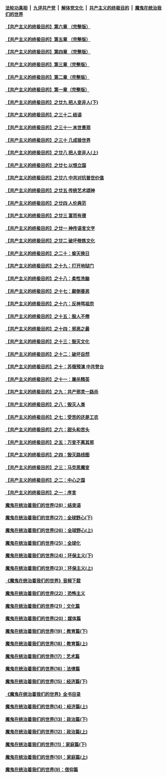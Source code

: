####  [法轮功真相](../../../../basic/blob/master/README.md?t=11082001) &nbsp;|&nbsp; [九评共产党](../../../../9ping.md/blob/master/README.md?t=11082001) &nbsp;|&nbsp; [解体党文化](../../../../jtdwh.md/blob/master/README.md?t=11082001)  &nbsp;|&nbsp; [共产主义的终极目的](../../../../gczydzjmd.md/blob/master/README.md?t=11082001) &nbsp;|&nbsp; [魔鬼在统治我们的世界](../../../../mgztzwmdsj.md/blob/master/README.md?t=11082001) 

#### [【共产主义的终极目的】第六章 （完整版）](../pages/nsc422/n11428913.md?t=11082001) 

#### [【共产主义的终极目的】第五章 （完整版）](../pages/nsc422/n11428912.md?t=11082001) 

#### [【共产主义的终极目的】第四章 （完整版）](../pages/nsc422/n11428907.md?t=11082001) 

#### [【共产主义的终极目的】第三章（完整版）](../pages/nsc422/n11428848.md?t=11082001) 

#### [【共产主义的终极目的】第二章（完整版）](../pages/nsc422/n11428831.md?t=11082001) 

#### [【共产主义的终极目的】第一章（完整版）](../pages/nsc422/n11417651.md?t=11082001) 

#### [【共产主义的终极目的】之廿九 把人变非人(下)](../pages/nsc422/n11344140.md?t=11082001) 

#### [【共产主义的终极目的】之三十二 结语](../pages/nsc422/n11360535.md?t=11082001) 

#### [【共产主义的终极目的】之三十一 末世景观](../pages/nsc422/n11351129.md?t=11082001) 

#### [【共产主义的终极目的】之三十 几成狼世界](../pages/nsc422/n11348280.md?t=11082001) 

#### [【共产主义的终极目的】之廿八 把人变非人(上)](../pages/nsc422/n11340492.md?t=11082001) 

#### [【共产主义的终极目的】之廿七 以恨立国](../pages/nsc422/n11336944.md?t=11082001) 

#### [【共产主义的终极目的】之廿六 中共对抗普世价值](../pages/nsc422/n11324785.md?t=11082001) 

#### [【共产主义的终极目的】之廿五 传统艺术颂神](../pages/nsc422/n11296396.md?t=11082001) 

#### [【共产主义的终极目的】之廿四 人伦典范](../pages/nsc422/n11296397.md?t=11082001) 

#### [【共产主义的终极目的】之廿三 富而有德](../pages/nsc422/n11283598.md?t=11082001) 

#### [【共产主义的终极目的】之廿一 神传语言文字](../pages/nsc422/n11263265.md?t=11082001) 

#### [【共产主义的终极目的】之廿二 破坏修炼文化](../pages/nsc422/n11245728.md?t=11082001) 

#### [【共产主义的终极目的】之二十：偷天换日](../pages/nsc422/n11238846.md?t=11082001) 

#### [【共产主义的终极目的】之十九：打开地狱门](../pages/nsc422/n11206376.md?t=11082001) 

#### [【共产主义的终极目的】之十八：柔性洗脑](../pages/nsc422/n11199994.md?t=11082001) 

#### [【共产主义的终极目的】之十七：颠倒善恶](../pages/nsc422/n11179782.md?t=11082001) 

#### [【共产主义的终极目的】之十六：反神骂祖宗](../pages/nsc422/n11166798.md?t=11082001) 

#### [【共产主义的终极目的】之十五：毁人不倦](../pages/nsc422/n11166792.md?t=11082001) 

#### [【共产主义的终极目的】之十四：邪恶之最](../pages/nsc422/n11150249.md?t=11082001) 

#### [【共产主义的终极目的】之十三：毁灭文化](../pages/nsc422/n11135227.md?t=11082001) 

#### [【共产主义的终极目的】之十二：破坏自然](../pages/nsc422/n11135214.md?t=11082001) 

#### [【共产主义的终极目的】之十：苏俄预演 中共登台](../pages/nsc422/n11118424.md?t=11082001) 

#### [【共产主义的终极目的】之十一：屠杀精英](../pages/nsc422/n11118442.md?t=11082001) 

#### [【共产主义的终极目的】之九：共产邪灵一路杀](../pages/nsc422/n11114139.md?t=11082001) 

#### [【共产主义的终极目的】之八：毁灭人类](../pages/nsc422/n11108503.md?t=11082001) 

#### [【共产主义的终极目的】之七：受苦的还是工农](../pages/nsc422/n11101809.md?t=11082001) 

#### [【共产主义的终极目的】之六：甜头和苦头](../pages/nsc422/n11096971.md?t=11082001) 

#### [【共产主义的终极目的】之五：万变不离其邪](../pages/nsc422/n11091285.md?t=11082001) 

#### [【共产主义的终极目的】之四：毁灭路线图](../pages/nsc422/n11086284.md?t=11082001) 

#### [【共产主义的终极目的】之三：马克思魔变](../pages/nsc422/n11061941.md?t=11082001) 

#### [【共产主义的终极目的】之二：中心之国](../pages/nsc422/n11047728.md?t=11082001) 

#### [【共产主义的终极目的】之一：序言](../pages/nsc422/n11086077.md?t=11082001) 

#### [魔鬼在统治着我们的世界(28)：结束语](../pages/nsc422/n10936246.md?t=11082001) 

#### [魔鬼在统治着我们的世界(27)：全球野心(下)](../pages/nsc422/n10928319.md?t=11082001) 

#### [魔鬼在统治着我们的世界(26)：全球野心(上)](../pages/nsc422/n10900318.md?t=11082001) 

#### [魔鬼在统治着我们的世界(25)：全球化](../pages/nsc422/n10788205.md?t=11082001) 

#### [魔鬼在统治着我们的世界(24)：环保主义(下)](../pages/nsc422/n10695307.md?t=11082001) 

#### [魔鬼在统治着我们的世界(23)：环保主义(上)](../pages/nsc422/n10688613.md?t=11082001) 

#### [《魔鬼在统治着我们的世界》音频下载](../pages/nsc422/n10635553.md?t=11082001) 

#### [魔鬼在统治着我们的世界(22)：恐怖主义](../pages/nsc422/n10614727.md?t=11082001) 

#### [魔鬼在统治着我们的世界(21)：文化篇](../pages/nsc422/n10597706.md?t=11082001) 

#### [魔鬼在统治着我们的世界(20)：媒体篇](../pages/nsc422/n10586579.md?t=11082001) 

#### [魔鬼在统治着我们的世界(19)：教育篇(下)](../pages/nsc422/n10564808.md?t=11082001) 

#### [魔鬼在统治着我们的世界(18)：教育篇(上)](../pages/nsc422/n10526970.md?t=11082001) 

#### [魔鬼在统治着我们的世界(17)：艺术篇](../pages/nsc422/n10499093.md?t=11082001) 

#### [魔鬼在统治着我们的世界(16)：法律篇](../pages/nsc422/n10485969.md?t=11082001) 

#### [魔鬼在统治着我们的世界(15)：经济篇(下)](../pages/nsc422/n10469975.md?t=11082001) 

#### [《魔鬼在统治着我们的世界》全书目录](../pages/nsc422/n10464261.md?t=11082001) 

#### [魔鬼在统治着我们的世界(14)：经济篇(上)](../pages/nsc422/n10457370.md?t=11082001) 

#### [魔鬼在统治着我们的世界(13)：政治篇(下)](../pages/nsc422/n10448270.md?t=11082001) 

#### [魔鬼在统治着我们的世界(12)：政治篇(上)](../pages/nsc422/n10444576.md?t=11082001) 

#### [魔鬼在统治着我们的世界(11)：家庭篇(下)](../pages/nsc422/n10440961.md?t=11082001) 

#### [魔鬼在统治着我们的世界(10)：家庭篇(上)](../pages/nsc422/n10435448.md?t=11082001) 

#### [魔鬼在统治着我们的世界(9)：信仰篇](../pages/nsc422/n10432159.md?t=11082001) 

